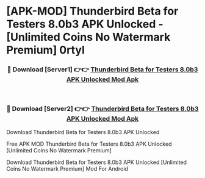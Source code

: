 # [APK-MOD] Thunderbird Beta for Testers 8.0b3 APK Unlocked - [Unlimited Coins No Watermark Premium] 0rtyl



<div align="center">
<h3>🔴 Download [Server1] 👉👉 <a href="https://momento.my/?title=Thunderbird_Beta_for_Testers_8.0b3_APK_Unlocked">Thunderbird Beta for Testers 8.0b3 APK Unlocked Mod Apk</a></h3><br>

<h3>🔴 Download [Server2] 👉👉 <a href="https://momento.my/?title=Thunderbird_Beta_for_Testers_8.0b3_APK_Unlocked">Thunderbird Beta for Testers 8.0b3 APK Unlocked Mod Apk</a></h3>
</div>



Download Thunderbird Beta for Testers 8.0b3 APK Unlocked 

Free APK MOD Thunderbird Beta for Testers 8.0b3 APK Unlocked [Unlimited Coins No Watermark Premium]

Download Thunderbird Beta for Testers 8.0b3 APK Unlocked [Unlimited Coins No Watermark Premium] Mod For Android
